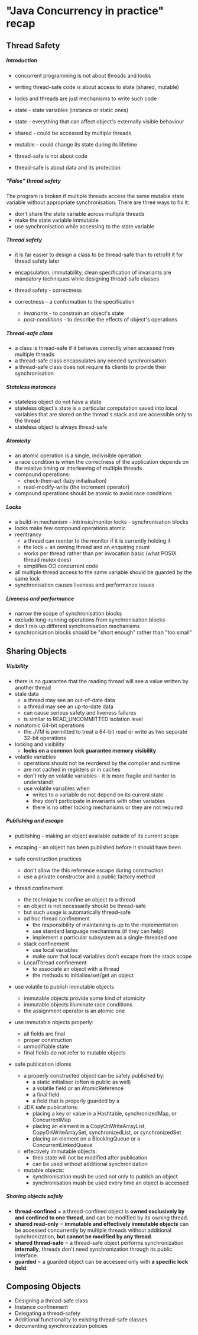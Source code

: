# "Java Concurrency in practice" recap #

## Thread Safety

##### Introduction

- concurrent programming is not about threads and locks
- writing thread-safe code is about access to state (shared, mutable) 
- locks and threads are just mechanisms to write such code


- state - state variables (instance or static ones)
- state - everything that can affect object's externally visible behaviour


- shared - could be accessed by multiple threads
- mutable - could change its state during its lifetime


- thread-safe is not about code
- thread-safe is about data and its protection

##### "False" thread safety

The program is broken if multiple threads access the same mutable state variable without appropriate synchronisation. There are three ways to fix it:

- don't share the state variable across multiple threads
- make the state variable immutable
- use synchronisation while accessing to the state variable

##### Thread safety

- it is far easier to design a class to be thread-safe than to retrofit it for thread safety later
- encapsulation, immutability, clean specification of invariants are mandatory techniques while designing thread-safe classes


- thread safety - correctness
- correctness - a conformation to the specification
    - _invariants_ - to constrain an object's state
    - _post-conditions_ - to describe the effects of object's operations
    
##### Thread-safe class    

- a class is thread-safe if it behaves correctly when accessed from multiple threads
- a thread-safe class encapsulates any needed synchronisation
- a thread-safe class does not require its clients to provide their synchronisation

##### Stateless instances

- stateless object do not have a state
- stateless object's state is a particular computation saved into local variables that are stored on the thread's stack and are accessible only to the thread
- stateless object is always thread-safe

##### Atomicity

- an atomic operation is a single, indivisible operation
- a race condition is when the correctness of the application depends on the relative timing or interleaving of multiple threads
- compound operations:
    - check-then-act (lazy initialisation)
    - read-modify-write (the increment operator)
- compound operations should be atomic to avoid race conditions

##### Locks

- a build-in mechanism - intrinsic/monitor locks - synchronisation blocks
- locks make few compound operations atomic
- reentrancy
    - a thread can reenter to the monitor if it is currently holding it
    - the lock = an owning thread and an enquiring count
    - works per thread rather than per invocation basic (what POSIX thread mutex does)
    - simplifies OO concurrent code
- all multiple thread access to the same variable should be guarded by the same lock
- synchronisation causes liveness and performance issues

##### Liveness and performance

- narrow the scope of synchronisation blocks
- exclude long-running operations from synchronisation blocks
- don't mix up different synchronisation mechanisms
- synchronisation blocks should be "short enough" rather than "too small"


## Sharing Objects

##### Visibility

- there is no guarantee that the reading thread will see a value written by another thread
- stale data
    - a thread may see an out-of-date data
    - a thread may see an up-to-date data
    - can cause serious safety and liveness failures
    - is similar to READ_UNCOMMITTED isolation level
- nonatomic 64-bit operations
    - the JVM is permitted to treat a 64-bit read or write as two separate 32-bit operations
- locking and visibility
    - **locks on a common lock guarantee memory visibility**
- volatile variables
    - operations should not be reordered by the compiler and runtime
    - are not cached in registers or in caches
    - don't rely on volatile variables - it is more fragile and harder to understand\
    - use volatile variables when
        - writes to a variable do not depend on its current state
        - they don't participate in invariants with other variables
        - there is no other locking mechanisms or they are not required

##### Publishing and escape

- publishing - making an object available outside of its current scope
- escaping - an object has been published before it should have been


- safe construction practices
    - don't allow the this reference escape during construction
    - use a private constructor and a public factory method

   
- thread confinement
    - the technique to confine an object to a thread
    - an object is not necessarily should be thread-safe
    - but such usage is automatically thread-safe
    - ad hoc thread confinement
        - the responsibility of maintaining is up to the implementation
        - use standard language mechanisms (if they can help)
        - implement a particular subsystem as a single-threaded one
    - stack confinement
        - use local variables
        - make sure that local variables don't escape from the stack scope
    - LocalThread confinement
        - to associate an object with a thread
        - the methods to initialise/set/get an object
    
- use volatile to publish immutable objects
    - immutable objects provide some kind of atomicity
    - immutable objects illuminate race conditions
    - the assignment operator is an atomic one
- use immutable objects properly:
    - all fields are final
    - proper construction
    - unmodifiable state
    - final fields do not refer to mutable objects
- safe publication idioms
    - a properly constructed object can be safely published by:
        - a static initialiser (often is public as well)
        - a volatile field or an AtomicReference
        - a final field
        - a field that is properly guarded by a
    - JDK safe publications:
        - placing a key or value in a Hashtable, synchronizedMap, or ConcurrentMap
        - placing an element in a CopyOnWriteArrayList, CopyOnWriteArraySet, synchronizedList, or synchronizedSet
        - placing an element on a BlockingQueue or a ConcurrentLinkedQueue
    - effectively immutable objects:
        - their state will not be modified after publication
        - can be used without additional synchronization
    - mutable objects:
        - synchronisation mush be used not only to publish an object
        - synchronisation mush be used every time an object is accessed

##### Sharing objects safely

- **thread-confined** = a thread-confined object is **owned exclusively by and confined to one thread**, and can be modified by its owning thread. 
- **shared read-only** = **immutable and effectively immutable objects** can be accessed concurrently by multiple threads without additional synchronization, **but cannot be modified by any thread**.
- **shared thread-safe** = a thread-safe object performs synchronization **internally**, threads don't need synchronization through its public interface.
- **guarded** = a guarded object can be accessed only with **a specific lock held**.


## Composing Objects

- Designing a thread-safe class
- Instance confinement
- Delegating a thread-safety
- Additional functionality to existing thread-safe classes 
- documenting synchronization policies